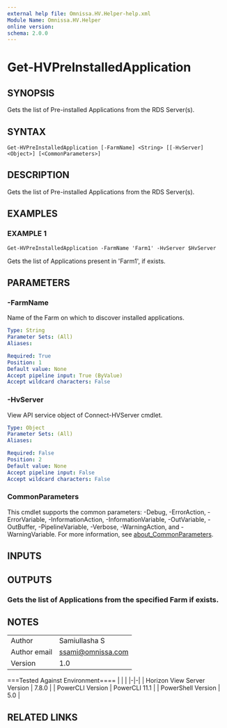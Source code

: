 ```yaml
---
external help file: Omnissa.HV.Helper-help.xml
Module Name: Omnissa.HV.Helper
online version:
schema: 2.0.0
---
```


# Get-HVPreInstalledApplication

## SYNOPSIS
Gets the list of Pre-installed Applications from the RDS Server(s).

## SYNTAX

```
Get-HVPreInstalledApplication [-FarmName] <String> [[-HvServer] <Object>] [<CommonParameters>]
```

## DESCRIPTION
Gets the list of Pre-installed Applications from the RDS Server(s).

## EXAMPLES

### EXAMPLE 1
```
Get-HVPreInstalledApplication -FarmName 'Farm1' -HvServer $HvServer
```

Gets the list of Applications present in 'Farm1', if exists.

## PARAMETERS

### -FarmName
Name of the Farm on which to discover installed applications.

```yaml
Type: String
Parameter Sets: (All)
Aliases:

Required: True
Position: 1
Default value: None
Accept pipeline input: True (ByValue)
Accept wildcard characters: False
```

### -HvServer
View API service object of Connect-HVServer cmdlet.

```yaml
Type: Object
Parameter Sets: (All)
Aliases:

Required: False
Position: 2
Default value: None
Accept pipeline input: False
Accept wildcard characters: False
```

### CommonParameters
This cmdlet supports the common parameters: -Debug, -ErrorAction, -ErrorVariable, -InformationAction, -InformationVariable, -OutVariable, -OutBuffer, -PipelineVariable, -Verbose, -WarningAction, and -WarningVariable. For more information, see [about_CommonParameters](http://go.microsoft.com/fwlink/?LinkID=113216).

## INPUTS

## OUTPUTS

### Gets the list of Applications from the specified Farm if exists.
## NOTES
| | |
|-|-|
| Author | Samiullasha S |
| Author email | ssami@omnissa.com |
| Version | 1.0 |

===Tested Against Environment====
| | |
|-|-|
| Horizon View Server Version | 7.8.0 |
| PowerCLI Version | PowerCLI 11.1 |
| PowerShell Version | 5.0 |

## RELATED LINKS
